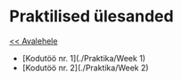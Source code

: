 # Praktilised ülesanded  
[<< Avalehele](../README.md)

* [Kodutöö nr. 1](./Praktika/Week 1)
* [Kodutöö nr. 2](./Praktika/Week 2)
